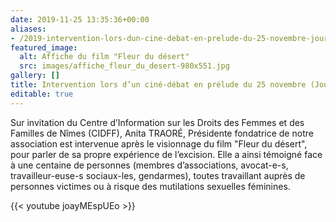 ```yaml
---
date: 2019-11-25 13:35:36+00:00
aliases:
- /2019-intervention-lors-dun-cine-debat-en-prelude-du-25-novembre-journee-internationale-de-lutte-pour-lelimination-des-violences-a-legard-des-femmes/
featured_image:
  alt: Affiche du film "Fleur du désert"
  src: images/affiche_fleur_du_desert-980x551.jpg
gallery: []
title: Intervention lors d’un ciné-débat en prélude du 25 novembre (Journée internationale de lutte pour l’élimination des violences à l’égard des femmes)
editable: true
---
```

Sur invitation du Centre d’Information sur les Droits des Femmes et des Familles de Nîmes (CIDFF), Anita TRAORÉ, Présidente fondatrice de notre association est intervenue après le visionnage du film "Fleur du désert", pour parler de sa propre expérience de l’excision. Elle a ainsi témoigné face à une centaine de personnes (membres d’associations, avocat-e-s, travailleur-euse-s sociaux-les, gendarmes), toutes travaillant auprès de personnes victimes ou à risque des mutilations sexuelles féminines.

{{< youtube joayMEspUEo >}}
